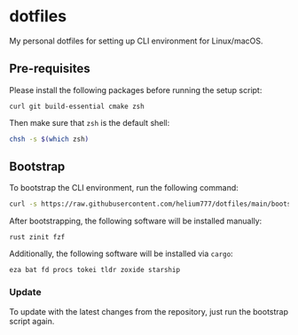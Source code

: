 # dotfiles

My personal dotfiles for setting up CLI environment for Linux/macOS.

## Pre-requisites

Please install the following packages before running the setup script:

```
curl git build-essential cmake zsh
```

Then make sure that `zsh` is the default shell:

```bash
chsh -s $(which zsh)
```

## Bootstrap

To bootstrap the CLI environment, run the following command:

```bash
curl -s https://raw.githubusercontent.com/helium777/dotfiles/main/bootstrap.sh | bash
```

After bootstrapping, the following software will be installed manually:

```
rust zinit fzf
```

Additionally, the following software will be installed via `cargo`:

```
eza bat fd procs tokei tldr zoxide starship
```

### Update

To update with the latest changes from the repository, just run the bootstrap script again.
